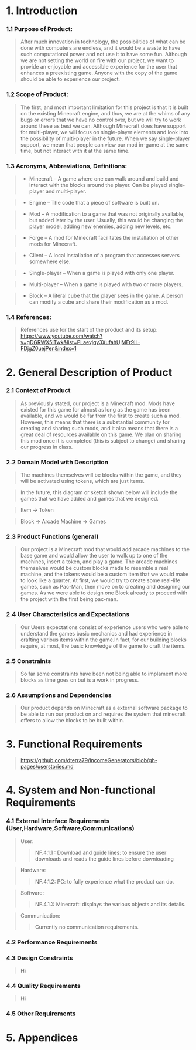 # 1. Introduction
### 1.1 Purpose of Product: 
>  After much innovation in technology, the possibilities of what can be done with computers are endless, and it would be a waste to have such computational power and not use it to have some fun. Although we are not setting the world on fire with our project, we want to provide an enjoyable and accessible experience for the user that enhances a preexisting game. Anyone with the copy of the game should be able to experience our project.
### 1.2 Scope of Product:
> The first, and most important limitation for this project is that it is built on the existing Minecraft engine, and thus, we are at the whims of any bugs or errors that we have no control over, but we will try to work around these as best we can. Although Minecraft does have support for multi-player, we will focus on single-player elements and look into the possibility of multi-player in the future. When we say single-player support, we mean that people can view our mod in-game at the same time, but not interact with it at the same time.
### 1.3 Acronyms, Abbreviations, Definitions:
> - Minecraft – A game where one can walk around and build and interact with the blocks around the player. Can be played single-player and multi-player.

> - Engine – The code that a piece of software is built on.

> - Mod – A modification to a game that was not originally available, but added later by the user. Usually, this would be changing the player model, adding new enemies, adding new levels, etc.

> - Forge – A mod for Minecraft facilitates the installation of other mods for Minecraft.

> - Client – A local installation of a program that accesses servers somewhere else.

> - Single-player – When a game is played with only one player.

> - Multi-player – When a game is played with two or more players.

> - Block – A literal cube that the player sees in the game. A person can modify a cube and share their modification as a mod.
### 1.4 References:
> References use for the start of the product and its setup:
https://www.youtube.com/watch?v=gDGRWX5iTwk&list=PLaevjqy3XufahUjMFr9H-FDjgZ0uejPen&index=1
# 2. General Description of Product
### 2.1 Context of Product
>As previously stated, our project is a Minecraft mod. Mods have existed for this game for almost as long as the game has been available, and we would be far from the first to create such a mod. However, this means that there is a substantial community for creating and sharing such mods, and it also means that there is a great deal of resources available on this game. We plan on sharing this mod once it is completed (this is subject to change) and sharing our progress in class.
### 2.2 Domain Model with Description
> The machines themselves will be blocks within 
the game, and they will be activated using tokens,
which are just items.

> In the future, this diagram or sketch shown below will include the games that we have added and games that we designed.

>Item -> Token

>Block -> Arcade Machine -> Games

### 2.3 Product Functions (general)
> Our project is a Minecraft mod that would add arcade machines to the base game and would allow the user to walk up to one of the machines, insert a token, and play a game. The arcade machines themselves would be custom blocks made to resemble a real machine, and the tokens would be a custom item that we would make to look like a quarter. At first, we would try to create some real-life games, such as Pac-Man, then move on to creating and designing our games. As we were able to design one Block already to proceed with the project with the first being pac-man.
### 2.4 User Characteristics and Expectations
> Our Users expectations consist of experience users who were able to understand the games basic mechanics and had experience in crafting various items within the game.In fact, for our building blocks require, at most, the basic knowledge of the game to craft the items.
### 2.5 Constraints
> So far some constraints have been not being able to implament more blocks as time goes on but is a work in progress.
### 2.6 Assumptions and Dependencies
> Our product depends on Minecraft as a external software package to be able to run our product on and requires the system that minecraft offers to allow the blocks to be built within.
# 3. Functional Requirements
> https://github.com/dterra79/IncomeGenerators/blob/gh-pages/userstories.md
# 4. System and Non-functional Requirements
### 4.1 External Interface Requirements (User,Hardware,Software,Communications)
> User:
>> NF.4.1.1 : Download and guide lines: to ensure the user downloads and reads the guide lines before downloading 

> Hardware:
>> NF.4.1.2: PC: to fully experience what the product can do.

> Software:
>> NF.4.1.X Minecraft: displays the various objects and its details.

> Communication:
>> Currently no communication requirements.

### 4.2 Performance Requirements
> 
### 4.3 Design Constraints
> Hi
### 4.4 Quality Requirements
> Hi
### 4.5 Other Requirements
>
# 5. Appendices
>
